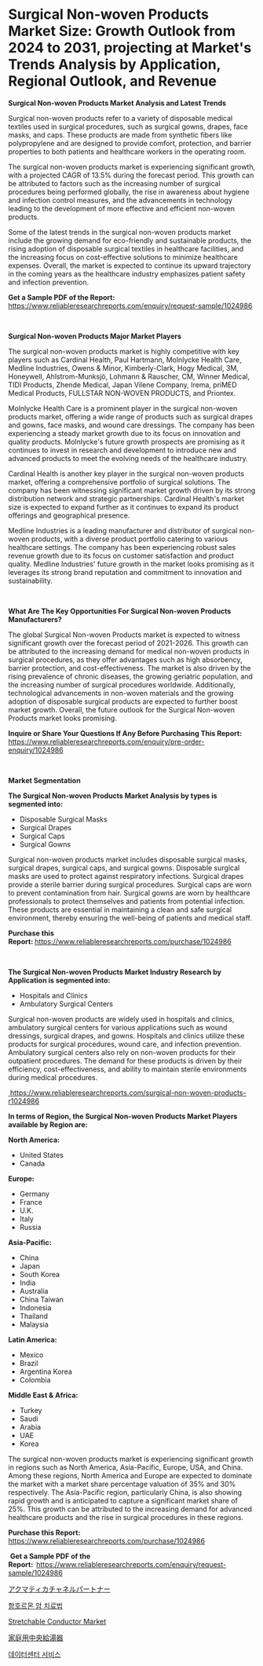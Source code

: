 <p><h1>Surgical Non-woven Products Market Size: Growth Outlook from 2024 to 2031, projecting at Market's Trends Analysis by Application, Regional Outlook, and Revenue</h1></p><p><strong>Surgical Non-woven Products Market Analysis and Latest Trends</strong></p>
<p><p>Surgical non-woven products refer to a variety of disposable medical textiles used in surgical procedures, such as surgical gowns, drapes, face masks, and caps. These products are made from synthetic fibers like polypropylene and are designed to provide comfort, protection, and barrier properties to both patients and healthcare workers in the operating room.</p><p>The surgical non-woven products market is experiencing significant growth, with a projected CAGR of 13.5% during the forecast period. This growth can be attributed to factors such as the increasing number of surgical procedures being performed globally, the rise in awareness about hygiene and infection control measures, and the advancements in technology leading to the development of more effective and efficient non-woven products.</p><p>Some of the latest trends in the surgical non-woven products market include the growing demand for eco-friendly and sustainable products, the rising adoption of disposable surgical textiles in healthcare facilities, and the increasing focus on cost-effective solutions to minimize healthcare expenses. Overall, the market is expected to continue its upward trajectory in the coming years as the healthcare industry emphasizes patient safety and infection prevention.</p></p>
<p><strong>Get a Sample PDF of the Report:&nbsp;</strong> <a href="https://www.reliableresearchreports.com/enquiry/request-sample/1024986">https://www.reliableresearchreports.com/enquiry/request-sample/1024986</a></p>
<p>&nbsp;</p>
<p><strong>Surgical Non-woven Products Major Market Players</strong></p>
<p><p>The surgical non-woven products market is highly competitive with key players such as Cardinal Health, Paul Hartmann, Molnlycke Health Care, Medline Industries, Owens & Minor, Kimberly-Clark, Hogy Medical, 3M, Honeywell, Ahlstrom-Munksjö, Lohmann & Rauscher, CM, Winner Medical, TIDI Products, Zhende Medical, Japan Vilene Company, Irema, priMED Medical Products, FULLSTAR NON-WOVEN PRODUCTS, and Priontex.</p><p>Molnlycke Health Care is a prominent player in the surgical non-woven products market, offering a wide range of products such as surgical drapes and gowns, face masks, and wound care dressings. The company has been experiencing a steady market growth due to its focus on innovation and quality products. Molnlycke's future growth prospects are promising as it continues to invest in research and development to introduce new and advanced products to meet the evolving needs of the healthcare industry.</p><p>Cardinal Health is another key player in the surgical non-woven products market, offering a comprehensive portfolio of surgical solutions. The company has been witnessing significant market growth driven by its strong distribution network and strategic partnerships. Cardinal Health's market size is expected to expand further as it continues to expand its product offerings and geographical presence.</p><p>Medline Industries is a leading manufacturer and distributor of surgical non-woven products, with a diverse product portfolio catering to various healthcare settings. The company has been experiencing robust sales revenue growth due to its focus on customer satisfaction and product quality. Medline Industries' future growth in the market looks promising as it leverages its strong brand reputation and commitment to innovation and sustainability.</p></p>
<p>&nbsp;</p>
<p><strong>What Are The Key Opportunities For Surgical Non-woven Products Manufacturers?</strong></p>
<p><p>The global Surgical Non-woven Products market is expected to witness significant growth over the forecast period of 2021-2026. This growth can be attributed to the increasing demand for medical non-woven products in surgical procedures, as they offer advantages such as high absorbency, barrier protection, and cost-effectiveness. The market is also driven by the rising prevalence of chronic diseases, the growing geriatric population, and the increasing number of surgical procedures worldwide. Additionally, technological advancements in non-woven materials and the growing adoption of disposable surgical products are expected to further boost market growth. Overall, the future outlook for the Surgical Non-woven Products market looks promising.</p></p>
<p><strong>Inquire or Share Your Questions If Any Before Purchasing This Report:</strong> <a href="https://www.reliableresearchreports.com/enquiry/pre-order-enquiry/1024986">https://www.reliableresearchreports.com/enquiry/pre-order-enquiry/1024986</a></p>
<p>&nbsp;</p>
<p><strong>Market Segmentation</strong></p>
<p><strong>The Surgical Non-woven Products Market Analysis by types is segmented into:</strong></p>
<p><ul><li>Disposable Surgical Masks</li><li>Surgical Drapes</li><li>Surgical Caps</li><li>Surgical Gowns</li></ul></p>
<p><p>Surgical non-woven products market includes disposable surgical masks, surgical drapes, surgical caps, and surgical gowns. Disposable surgical masks are used to protect against respiratory infections. Surgical drapes provide a sterile barrier during surgical procedures. Surgical caps are worn to prevent contamination from hair. Surgical gowns are worn by healthcare professionals to protect themselves and patients from potential infection. These products are essential in maintaining a clean and safe surgical environment, thereby ensuring the well-being of patients and medical staff.</p></p>
<p><strong>Purchase this Report:&nbsp;</strong><a href="https://www.reliableresearchreports.com/purchase/1024986">https://www.reliableresearchreports.com/purchase/1024986</a></p>
<p>&nbsp;</p>
<p><strong>The Surgical Non-woven Products Market Industry Research by Application is segmented into:</strong></p>
<p><ul><li>Hospitals and Clinics</li><li>Ambulatory Surgical Centers</li></ul></p>
<p><p>Surgical non-woven products are widely used in hospitals and clinics, ambulatory surgical centers for various applications such as wound dressings, surgical drapes, and gowns. Hospitals and clinics utilize these products for surgical procedures, wound care, and infection prevention. Ambulatory surgical centers also rely on non-woven products for their outpatient procedures. The demand for these products is driven by their efficiency, cost-effectiveness, and ability to maintain sterile environments during medical procedures.</p></p>
<p><a href="https://www.reliableresearchreports.com/surgical-non-woven-products-r1024986">&nbsp;https://www.reliableresearchreports.com/surgical-non-woven-products-r1024986</a></p>
<p><strong>In terms of Region, the Surgical Non-woven Products Market Players available by Region are:</strong></p>
<p>
    <p> <strong> North America: </strong>
        <ul>
            <li>United States</li>
            <li>Canada</li>
        </ul>
        </p> 
    <p> <strong> Europe: </strong>
        <ul>
            <li>Germany</li>
            <li>France</li>
            <li>U.K.</li>
            <li>Italy</li>
            <li>Russia</li>
        </ul>
        </p> 
    <p> <strong> Asia-Pacific: </strong>
        <ul>
            <li>China</li>
            <li>Japan</li>
            <li>South Korea</li>
            <li>India</li>
            <li>Australia</li>
            <li>China Taiwan</li>
            <li>Indonesia</li>
            <li>Thailand</li>
            <li>Malaysia</li>
        </ul>
        </p> 
    <p> <strong> Latin America: </strong>
        <ul>
            <li>Mexico</li>
            <li>Brazil</li>
            <li>Argentina Korea</li>
            <li>Colombia</li>
        </ul>
        </p> 
    <p> <strong> Middle East & Africa: </strong>
        <ul>
            <li>Turkey</li>
            <li>Saudi</li>
            <li>Arabia</li>
            <li>UAE</li>
            <li>Korea</li>
        </ul>
    </p>
    </p>
<p><p>The surgical non-woven products market is experiencing significant growth in regions such as North America, Asia-Pacific, Europe, USA, and China. Among these regions, North America and Europe are expected to dominate the market with a market share percentage valuation of 35% and 30% respectively. The Asia-Pacific region, particularly China, is also showing rapid growth and is anticipated to capture a significant market share of 25%. This growth can be attributed to the increasing demand for advanced healthcare products and the rise in surgical procedures in these regions.</p></p>
<p><strong>Purchase this Report: </strong><a href="https://www.reliableresearchreports.com/purchase/1024986">https://www.reliableresearchreports.com/purchase/1024986</a></p>
<p>&nbsp;<strong>Get a Sample PDF of the Report:&nbsp;&nbsp;</strong><a href="https://www.reliableresearchreports.com/enquiry/request-sample/1024986">https://www.reliableresearchreports.com/enquiry/request-sample/1024986</a></p>
<p><strong></strong></p>
<p><p><a href="https://github.com/FrancoWeber2023/Market-Research-Report-List-1/blob/main/474311089573.md">アクマティカチャネルパートナー</a></p><p><a href="https://github.com/sammyUltyylrich9067856/Market-Research-Report-List-1/blob/main/630355382194.md">항호르몬 암 치료법</a></p><p><a href="https://issuu.com/reportprime-2/docs/stretchable-conductor-market-size-2030.pptx">Stretchable Conductor Market</a></p><p><a href="https://github.com/LuzHills1972/Market-Research-Report-List-1/blob/main/282877989574.md">家庭用中央給湯器</a></p><p><a href="https://github.com/ConstantinVon/Market-Research-Report-List-1/blob/main/431205582195.md">데이터센터 서비스</a></p></p>